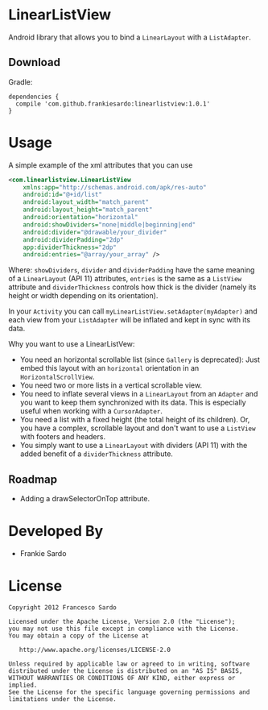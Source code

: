 LinearListView
=================

Android library that allows you to bind a `LinearLayout` with a `ListAdapter`.


Download
--------

Gradle:

```
dependencies {
  compile 'com.github.frankiesardo:linearlistview:1.0.1'
}
```

Usage
=====

A simple example of the xml attributes that you can use

```xml
<com.linearlistview.LinearListView
    xmlns:app="http://schemas.android.com/apk/res-auto"
    android:id="@+id/list"
    android:layout_width="match_parent"
    android:layout_height="match_parent"
    android:orientation="horizontal"
    android:showDividers="none|middle|beginning|end"
    android:divider="@drawable/your_divider"
    android:dividerPadding="2dp"
    app:dividerThickness="2dp"
    android:entries="@array/your_array" />
```

Where: `showDividers`, `divider` and `dividerPadding` have the same meaning of a `LinearLayout` (API 11) attributes, `entries` is the same as a `ListView` attribute and `dividerThickness` controls how thick is the divider (namely its height or width depending on its orientation).

In your `Activity` you can call `myLinearListView.setAdapter(myAdapter)` and each view from your `ListAdapter` will be inflated and kept in sync with its data.


Why you want to use a LinearListVew:

* You need an horizontal scrollable list (since `Gallery` is deprecated): Just embed this layout with an `horizontal` orientation in an `HorizontalScrollView`.
* You need two or more lists in a vertical scrollable view.
* You need to inflate several views in a `LinearLayout` from an `Adapter` and you want to keep them synchronized with its data. This is especially useful when working with a `CursorAdapter`.
* You need a list with a fixed height (the total height of its children). Or, you have a complex, scrollable layout and don't want to use a `ListView` with footers and headers.
* You simply want to use a `LinearLayout` with dividers (API 11) with the added benefit of a `dividerThickness` attribute.


Roadmap
-------------------------

* Adding a drawSelectorOnTop attribute.

Developed By
============

* Frankie Sardo


License
=======

    Copyright 2012 Francesco Sardo

    Licensed under the Apache License, Version 2.0 (the "License");
    you may not use this file except in compliance with the License.
    You may obtain a copy of the License at

       http://www.apache.org/licenses/LICENSE-2.0

    Unless required by applicable law or agreed to in writing, software
    distributed under the License is distributed on an "AS IS" BASIS,
    WITHOUT WARRANTIES OR CONDITIONS OF ANY KIND, either express or implied.
    See the License for the specific language governing permissions and
    limitations under the License.
